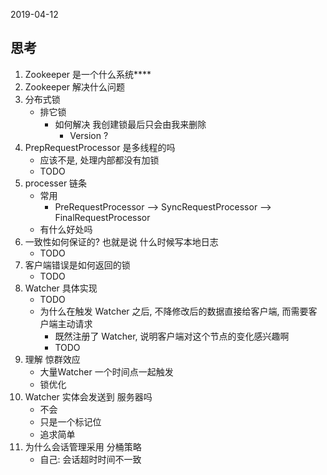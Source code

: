 2019-04-12

## 思考
1. Zookeeper 是一个什么系统****
1. Zookeeper 解决什么问题
1. 分布式锁
    - 排它锁
        - 如何解决 我创建锁最后只会由我来删除
            - Version ? 
2. PrepRequestProcessor 是多线程的吗
    - 应该不是, 处理内部都没有加锁
    - TODO
1. processer 链条
    - 常用
        - PreRequestProcessor --> SyncRequestProcessor --> FinalRequestProcessor
    - 有什么好处吗
1. 一致性如何保证的? 也就是说 什么时候写本地日志
    - TODO
2. 客户端错误是如何返回的锁
    - TODO
3. Watcher 具体实现
    - TODO
    - 为什么在触发 Watcher 之后, 不降修改后的数据直接给客户端, 而需要客户端主动请求
        - 既然注册了 Watcher, 说明客户端对这个节点的变化感兴趣啊
        - TODO
1. 理解 惊群效应 
    - 大量Watcher 一个时间点一起触发
    - 锁优化
1. Watcher 实体会发送到 服务器吗
    - 不会
    - 只是一个标记位
    - 追求简单
1. 为什么会话管理采用 分桶策略
    - 自己: 会话超时时间不一致
